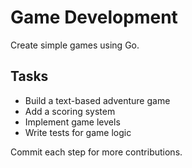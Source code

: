 # Game Development

Create simple games using Go.

## Tasks
- Build a text-based adventure game
- Add a scoring system
- Implement game levels
- Write tests for game logic

Commit each step for more contributions.
